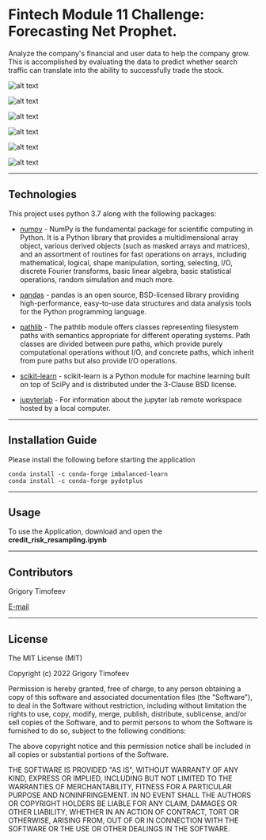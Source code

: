 # Fintech Module 11 Challenge: Forecasting Net Prophet.

Analyze the company's financial and user data to help the company grow. This is accomplished by evaluating the data to predict whether search traffic can translate into the ability to successfully trade the stock.

![alt text](screenshotsMod11/Mercado1.png)

![alt text](screenshotsMod11/mercado2.png)

![alt text](screenshotsMod11/mercado3.png)

![alt text](screenshotsMod11/mercado4.png)

![alt text](screenshotsMod11/mercado5.png)

![alt text](screenshotsMod11/mercado6.png)

---

## Technologies

This project uses python 3.7 along with the following packages:

* [numpy](https://numpy.org/doc/stable/) - NumPy is the fundamental package for scientific computing in Python. It is a Python library that provides a multidimensional array object, various derived objects (such as masked arrays and matrices), and an assortment of routines for fast operations on arrays, including mathematical, logical, shape manipulation, sorting, selecting, I/O, discrete Fourier transforms, basic linear algebra, basic statistical operations, random simulation and much more.

* [pandas](https://pandas.pydata.org/docs/) - pandas is an open source, BSD-licensed library providing high-performance, easy-to-use data structures and data analysis tools for the Python programming language.

* [pathlib](https://docs.python.org/3/library/pathlib.html) - The pathlib module offers classes representing filesystem paths with semantics appropriate for different operating systems. Path classes are divided between pure paths, which provide purely computational operations without I/O, and concrete paths, which inherit from pure paths but also provide I/O operations.

* [scikit-learn](https://github.com/scikit-learn/scikit-learn) - scikit-learn is a Python module for machine learning built on top of SciPy and is distributed under the 3-Clause BSD license.

* [jupyterlab](https://jupyterlab.readthedocs.io/en/stable/user/urls.html#managing-workspaces-ui) - For information about the jupyter lab remote workspace hosted by a local computer.

---

## Installation Guide

Please install the following before starting the application

```
conda install -c conda-forge imbalanced-learn
conda install -c conda-forge pydotplus

```

---

## Usage

To use the Application, download and open the **credit_risk_resampling.ipynb** 

---

## Contributors

Grigory Timofeev

[E-mail](fintech_github_challenge12@unloca.com)

---

## License

The MIT License (MIT)

Copyright (c) 2022 Grigory Timofeev

Permission is hereby granted, free of charge, to any person obtaining a copy of this software and associated documentation files (the "Software"), to deal in the Software without restriction, including without limitation the rights to use, copy, modify, merge, publish, distribute, sublicense, and/or sell copies of the Software, and to permit persons to whom the Software is furnished to do so, subject to the following conditions:

The above copyright notice and this permission notice shall be included in all copies or substantial portions of the Software.

THE SOFTWARE IS PROVIDED "AS IS", WITHOUT WARRANTY OF ANY KIND, EXPRESS OR IMPLIED, INCLUDING BUT NOT LIMITED TO THE WARRANTIES OF MERCHANTABILITY, FITNESS FOR A PARTICULAR PURPOSE AND NONINFRINGEMENT. IN NO EVENT SHALL THE AUTHORS OR COPYRIGHT HOLDERS BE LIABLE FOR ANY CLAIM, DAMAGES OR OTHER LIABILITY, WHETHER IN AN ACTION OF CONTRACT, TORT OR OTHERWISE, ARISING FROM, OUT OF OR IN CONNECTION WITH THE SOFTWARE OR THE USE OR OTHER DEALINGS IN THE SOFTWARE.
